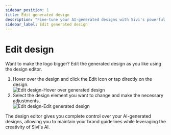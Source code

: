 ```yaml
---
sidebar_position: 1
title: Edit generated design
description: "Fine-tune your AI-generated designs with Sivi's powerful editing tools."
sidebar_label: Edit generated design
---
```



# Edit design

Want to make the logo bigger? Edit the generated design as you like using the design editor.

<ol>
  <li>Hover over the design and click the Edit icon or tap directly on the design.</li>
  <img src="/img/editing-your-design/edit-generated-design/1_edit-generated-design_hover-over-generated-design.png" alt="Edit design-Hover over generated design" />
  <li>Select the design element you want to change and make the necessary adjustments.</li>
  <img src="/img/editing-your-design/edit-generated-design/2_edit-generated-design_edit-generated-design.png" alt="Edit design-Edit generated design" />
</ol>

The design editor gives you complete control over your AI-generated designs, allowing you to maintain your brand guidelines while leveraging the creativity of Sivi's AI.